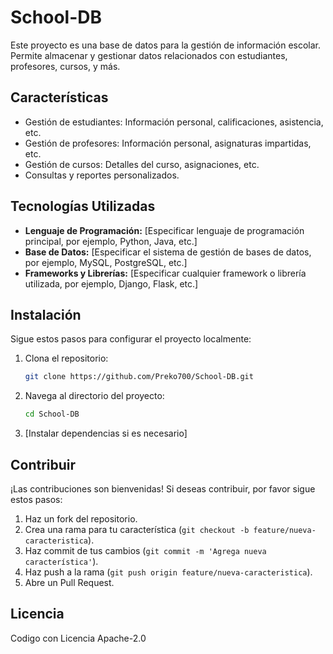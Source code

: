 # School-DB

Este proyecto es una base de datos para la gestión de información escolar. Permite almacenar y gestionar datos relacionados con estudiantes, profesores, cursos, y más.

## Características

- Gestión de estudiantes: Información personal, calificaciones, asistencia, etc.
- Gestión de profesores: Información personal, asignaturas impartidas, etc.
- Gestión de cursos: Detalles del curso, asignaciones, etc.
- Consultas y reportes personalizados.

## Tecnologías Utilizadas

- **Lenguaje de Programación:** [Especificar lenguaje de programación principal, por ejemplo, Python, Java, etc.]
- **Base de Datos:** [Especificar el sistema de gestión de bases de datos, por ejemplo, MySQL, PostgreSQL, etc.]
- **Frameworks y Librerías:** [Especificar cualquier framework o librería utilizada, por ejemplo, Django, Flask, etc.]

## Instalación

Sigue estos pasos para configurar el proyecto localmente:

1. Clona el repositorio:
    ```sh
    git clone https://github.com/Preko700/School-DB.git
    ```
2. Navega al directorio del proyecto:
    ```sh
    cd School-DB
    ```
3. [Instalar dependencias si es necesario]


## Contribuir

¡Las contribuciones son bienvenidas! Si deseas contribuir, por favor sigue estos pasos:

1. Haz un fork del repositorio.
2. Crea una rama para tu característica (`git checkout -b feature/nueva-caracteristica`).
3. Haz commit de tus cambios (`git commit -m 'Agrega nueva característica'`).
4. Haz push a la rama (`git push origin feature/nueva-caracteristica`).
5. Abre un Pull Request.

## Licencia

Codigo con Licencia Apache-2.0


